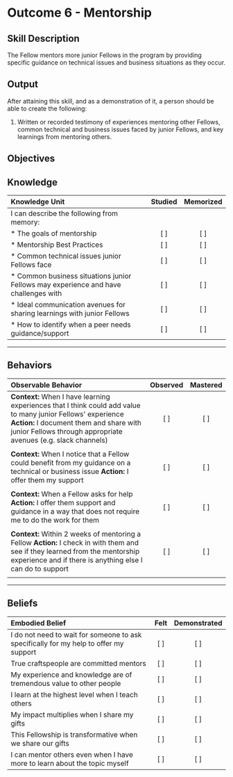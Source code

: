 # Outcome 6 - Mentorship

**Skill Description**
----------
The Fellow mentors more junior Fellows in the program by providing specific guidance on technical issues and business situations as they occur.

**Output**
----------
After attaining this skill, and as a demonstration of it, a person should be able to create the following:

1. Written or recorded testimony of experiences mentoring other Fellows, common technical and business issues faced by junior Fellows, and key learnings from mentoring others.


**Objectives**
----------
## **Knowledge**


| Knowledge Unit   |      Studied      | Memorized |
|:-------------|:------------------:|:--------:|
| I can describe the following from memory: | | |
| * The goals of mentorship | [ ] | [ ]  |
| * Mentorship Best Practices | [ ] | [ ] |
| * Common technical issues junior Fellows face | [ ] | [ ] |
| * Common business situations junior Fellows may experience and have challenges with | [ ] | [ ] |
| * Ideal communication avenues for sharing learnings with junior Fellows | [ ] | [ ] |
| * How to identify when a peer needs guidance/support | [ ] | [ ] |


----------


## **Behaviors**

| Observable Behavior   |      Observed      | Mastered |
|:-------------|:------------------:|:--------:|
| **Context:** When I have learning experiences that I think could add value to many junior Fellows' experience **Action:** I document them and share with junior Fellows through appropriate avenues (e.g. slack channels) | [ ] | [ ] |
| | | |
| **Context:** When I notice that a Fellow could benefit from my guidance on a technical or business issue **Action:** I offer them my support | [ ] | [ ] |
| | | |
| **Context:** When a Fellow asks for help **Action:** I offer them support and guidance in a way that does not require me to do the work for them | [ ] | [ ] |
| | | |
| **Context:** Within 2 weeks of mentoring a Fellow **Action:** I check in with them and see if they learned from the mentorship experience and if there is anything else I can do to support | [ ] | [ ] |
| | | |



----------


## **Beliefs**


| Embodied Belief   |      Felt      | Demonstrated |
|:-------------|:------------------:|:--------:|
| I do not need to wait for someone to ask specifically for my help to offer my support | [ ] | [ ] |
| True craftspeople are committed mentors | [ ] | [ ] |
| My experience and knowledge are of tremendous value to other people | [ ] | [ ] |
| I learn at the highest level when I teach others | [ ] | [ ] |
| My impact multiplies when I share my gifts | [ ] | [ ] |
| This Fellowship is transformative when we share our gifts | [ ] | [ ] |
| I can mentor others even when I have more to learn about the topic myself | [ ] | [ ] |



